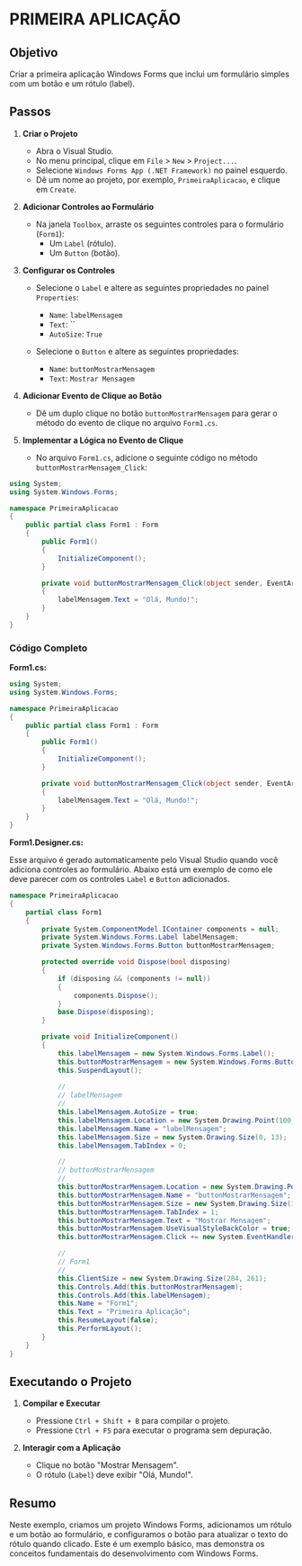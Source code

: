 # PRIMEIRA APLICAÇÃO
## Objetivo
Criar a primeira aplicação Windows Forms que inclui um formulário simples com um botão e um rótulo (label).

## Passos
1. **Criar o Projeto**

   - Abra o Visual Studio.
   - No menu principal, clique em `File` > `New` > `Project...`.
   - Selecione `Windows Forms App (.NET Framework)` no painel esquerdo.
   - Dê um nome ao projeto, por exemplo, `PrimeiraAplicacao`, e clique em `Create`.

2. **Adicionar Controles ao Formulário**

   - Na janela `Toolbox`, arraste os seguintes controles para o formulário (`Form1`):
     - Um `Label` (rótulo).
     - Um `Button` (botão).

3. **Configurar os Controles**

   - Selecione o `Label` e altere as seguintes propriedades no painel `Properties`:
     - `Name`: `labelMensagem`
     - `Text`: ``
     - `AutoSize`: `True`
   
   - Selecione o `Button` e altere as seguintes propriedades:
     - `Name`: `buttonMostrarMensagem`
     - `Text`: `Mostrar Mensagem`

4. **Adicionar Evento de Clique ao Botão**

   - Dê um duplo clique no botão `buttonMostrarMensagem` para gerar o método do evento de clique no arquivo `Form1.cs`.

5. **Implementar a Lógica no Evento de Clique**

   - No arquivo `Form1.cs`, adicione o seguinte código no método `buttonMostrarMensagem_Click`:

```csharp
using System;
using System.Windows.Forms;

namespace PrimeiraAplicacao
{
    public partial class Form1 : Form
    {
        public Form1()
        {
            InitializeComponent();
        }

        private void buttonMostrarMensagem_Click(object sender, EventArgs e)
        {
            labelMensagem.Text = "Olá, Mundo!";
        }
    }
}
```

### Código Completo
**Form1.cs:**

```csharp
using System;
using System.Windows.Forms;

namespace PrimeiraAplicacao
{
    public partial class Form1 : Form
    {
        public Form1()
        {
            InitializeComponent();
        }

        private void buttonMostrarMensagem_Click(object sender, EventArgs e)
        {
            labelMensagem.Text = "Olá, Mundo!";
        }
    }
}
```

**Form1.Designer.cs:**

Esse arquivo é gerado automaticamente pelo Visual Studio quando você adiciona controles ao formulário. Abaixo está um exemplo de como ele deve parecer com os controles `Label` e `Button` adicionados.

```csharp
namespace PrimeiraAplicacao
{
    partial class Form1
    {
        private System.ComponentModel.IContainer components = null;
        private System.Windows.Forms.Label labelMensagem;
        private System.Windows.Forms.Button buttonMostrarMensagem;

        protected override void Dispose(bool disposing)
        {
            if (disposing && (components != null))
            {
                components.Dispose();
            }
            base.Dispose(disposing);
        }

        private void InitializeComponent()
        {
            this.labelMensagem = new System.Windows.Forms.Label();
            this.buttonMostrarMensagem = new System.Windows.Forms.Button();
            this.SuspendLayout();
            
            // 
            // labelMensagem
            // 
            this.labelMensagem.AutoSize = true;
            this.labelMensagem.Location = new System.Drawing.Point(100, 50);
            this.labelMensagem.Name = "labelMensagem";
            this.labelMensagem.Size = new System.Drawing.Size(0, 13);
            this.labelMensagem.TabIndex = 0;

            // 
            // buttonMostrarMensagem
            // 
            this.buttonMostrarMensagem.Location = new System.Drawing.Point(100, 100);
            this.buttonMostrarMensagem.Name = "buttonMostrarMensagem";
            this.buttonMostrarMensagem.Size = new System.Drawing.Size(100, 23);
            this.buttonMostrarMensagem.TabIndex = 1;
            this.buttonMostrarMensagem.Text = "Mostrar Mensagem";
            this.buttonMostrarMensagem.UseVisualStyleBackColor = true;
            this.buttonMostrarMensagem.Click += new System.EventHandler(this.buttonMostrarMensagem_Click);

            // 
            // Form1
            // 
            this.ClientSize = new System.Drawing.Size(284, 261);
            this.Controls.Add(this.buttonMostrarMensagem);
            this.Controls.Add(this.labelMensagem);
            this.Name = "Form1";
            this.Text = "Primeira Aplicação";
            this.ResumeLayout(false);
            this.PerformLayout();
        }
    }
}
```

## Executando o Projeto
1. **Compilar e Executar**
   - Pressione `Ctrl + Shift + B` para compilar o projeto.
   - Pressione `Ctrl + F5` para executar o programa sem depuração.

2. **Interagir com a Aplicação**
   - Clique no botão "Mostrar Mensagem".
   - O rótulo (`Label`) deve exibir "Olá, Mundo!".

## Resumo
Neste exemplo, criamos um projeto Windows Forms, adicionamos um rótulo e um botão ao formulário, e configuramos o botão para atualizar o texto do rótulo quando clicado. Este é um exemplo básico, mas demonstra os conceitos fundamentais do desenvolvimento com Windows Forms.